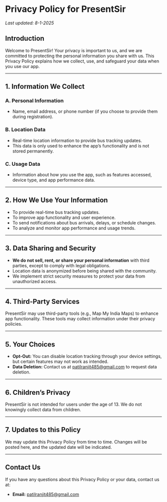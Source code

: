 # Privacy Policy for PresentSir

_Last updated: 8-1-2025_

## Introduction
Welcome to PresentSir! Your privacy is important to us, and we are committed to protecting the personal information you share with us. This Privacy Policy explains how we collect, use, and safeguard your data when you use our app.

---

## 1. Information We Collect

### A. Personal Information
- Name, email address, or phone number (if you choose to provide them during registration).

### B. Location Data
- Real-time location information to provide bus tracking updates.
- This data is only used to enhance the app’s functionality and is not stored permanently.

### C. Usage Data
- Information about how you use the app, such as features accessed, device type, and app performance data.

---

## 2. How We Use Your Information
- To provide real-time bus tracking updates.
- To improve app functionality and user experience.
- To send notifications about bus arrivals, delays, or schedule changes.
- To analyze and monitor app performance and usage trends.

---

## 3. Data Sharing and Security
- **We do not sell, rent, or share your personal information** with third parties, except to comply with legal obligations.
- Location data is anonymized before being shared with the community.
- We implement strict security measures to protect your data from unauthorized access.

---

## 4. Third-Party Services
PresentSir may use third-party tools (e.g., Map My India Maps) to enhance app functionality. These tools may collect information under their privacy policies.

---

## 5. Your Choices
- **Opt-Out:** You can disable location tracking through your device settings, but certain features may not work as intended.
- **Data Deletion:** Contact us at patilranjit485@gmail.com to request data deletion.

---

## 6. Children’s Privacy
PresentSir is not intended for users under the age of 13. We do not knowingly collect data from children.

---

## 7. Updates to this Policy
We may update this Privacy Policy from time to time. Changes will be posted here, and the updated date will be indicated.

---

## Contact Us
If you have any questions about this Privacy Policy or your data, contact us at:
- **Email:** patilranjit485@gmail.com  
